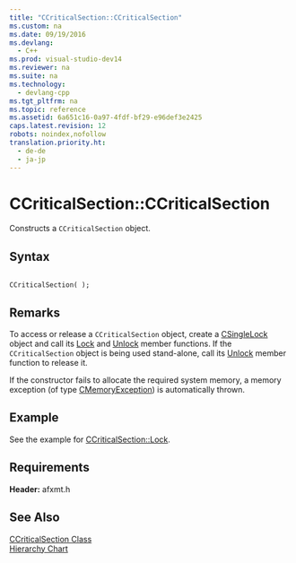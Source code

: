 ```yaml
---
title: "CCriticalSection::CCriticalSection"
ms.custom: na
ms.date: 09/19/2016
ms.devlang: 
  - C++
ms.prod: visual-studio-dev14
ms.reviewer: na
ms.suite: na
ms.technology: 
  - devlang-cpp
ms.tgt_pltfrm: na
ms.topic: reference
ms.assetid: 6a651c16-0a97-4fdf-bf29-e96def3e2425
caps.latest.revision: 12
robots: noindex,nofollow
translation.priority.ht: 
  - de-de
  - ja-jp
---
```

# CCriticalSection::CCriticalSection
Constructs a `CCriticalSection` object.  
  
## Syntax  
  
```  
  
CCriticalSection( );  
```  
  
## Remarks  
 To access or release a `CCriticalSection` object, create a [CSingleLock](../vs140/CSingleLock-Class.md) object and call its [Lock](../vs140/CSingleLock--Lock.md) and [Unlock](../vs140/CSingleLock--Unlock.md) member functions. If the `CCriticalSection` object is being used stand-alone, call its [Unlock](../vs140/CCriticalSection--Unlock.md) member function to release it.  
  
 If the constructor fails to allocate the required system memory, a memory exception (of type [CMemoryException](../vs140/CMemoryException-Class.md)) is automatically thrown.  
  
## Example  
 See the example for [CCriticalSection::Lock](../vs140/CCriticalSection--Lock.md).  
  
## Requirements  
 **Header:** afxmt.h  
  
## See Also  
 [CCriticalSection Class](../vs140/CCriticalSection-Class.md)   
 [Hierarchy Chart](../vs140/Hierarchy-Chart.md)